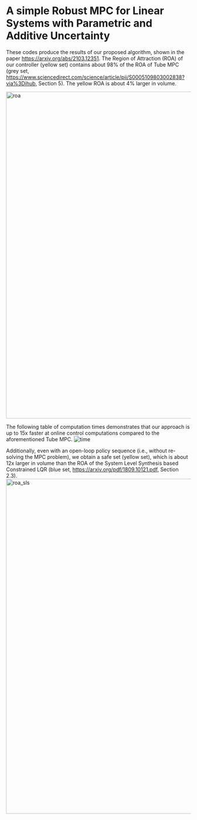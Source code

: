 # A simple Robust MPC for Linear Systems with Parametric and Additive Uncertainty

These codes produce the results of our proposed algorithm, shown in the paper https://arxiv.org/abs/2103.12351. The Region of Attraction (ROA) of our controller (yellow set) contains about 98% of the ROA of Tube MPC (grey set, https://www.sciencedirect.com/science/article/pii/S0005109803002838?via%3Dihub, Section 5). The yellow ROA is about 4% larger in volume.

<img width="889" alt="roa" src="https://user-images.githubusercontent.com/12418616/113952864-685cce80-97cb-11eb-8601-2cec242980db.png">

The following table of computation times demonstrates that our approach is up to 15x faster at online control computations compared to the aforementioned Tube MPC.
![time](https://user-images.githubusercontent.com/12418616/113953069-d608fa80-97cb-11eb-87dc-bd13e1152b14.png)

Additionally, even with an open-loop policy sequence (i.e., without re-solving the MPC problem), we obtain a safe set (yellow set), which is about 12x larger in volume than the ROA of the System Level Synthesis based Constrained LQR (blue set, https://arxiv.org/pdf/1809.10121.pdf, Section 2.3).
<img width="911" alt="roa_sls" src="https://user-images.githubusercontent.com/12418616/113953303-62b3b880-97cc-11eb-9fc3-57bc0d422495.png">
